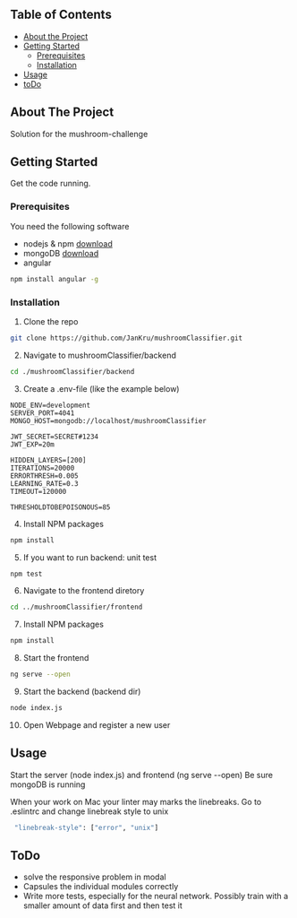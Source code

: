 
## Table of Contents

* [About the Project](#about-the-project)
* [Getting Started](#getting-started)
  * [Prerequisites](#prerequisites)
  * [Installation](#installation)
* [Usage](#usage)
* [toDo](#ToDo)

## About The Project

Solution for the mushroom-challenge

## Getting Started

Get the code running.

### Prerequisites

You need the following software

* nodejs & npm [download](https://www.nodejs.org)
* mongoDB [download](https://www.mongodb.com/download-center/community)
* angular 

```sh
npm install angular -g
```

### Installation

1. Clone the repo
```sh
git clone https://github.com/JanKru/mushroomClassifier.git
```
2. Navigate to mushroomClassifier/backend
```sh
cd ./mushroomClassifier/backend
```
3. Create a .env-file (like the example below)
```JS
NODE_ENV=development
SERVER_PORT=4041
MONGO_HOST=mongodb://localhost/mushroomClassifier

JWT_SECRET=SECRET#1234
JWT_EXP=20m

HIDDEN_LAYERS=[200]
ITERATIONS=20000
ERRORTHRESH=0.005
LEARNING_RATE=0.3
TIMEOUT=120000

THRESHOLDTOBEPOISONOUS=85
```
4. Install NPM packages
```sh
npm install
```

5. If you want to run backend: unit test
```sh
npm test
```

6. Navigate to the frontend diretory

```sh
cd ../mushroomClassifier/frontend
```
7. Install NPM packages
```sh
npm install
```

8. Start the frontend
```sh
ng serve --open
```

9. Start the backend (backend dir)
```sh
node index.js
```
10. Open Webpage and register a new user
## Usage

Start the server (node index.js) and frontend (ng serve --open) 
Be sure mongoDB is running

When your work on Mac your linter may marks the linebreaks. Go to .eslintrc and change linebreak style to unix

```sh
 "linebreak-style": ["error", "unix"]
 ```
 
## ToDo
* solve the responsive problem in modal 
* Capsules the individual modules correctly
* Write more tests, especially for the neural network. Possibly train with a smaller amount of data first and then test it
 
